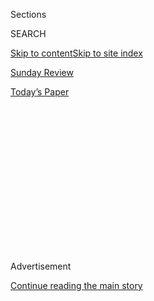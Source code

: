 <div id="app">

<div>

<div>

<div>

<div class="NYTAppHideMasthead css-1q2w90k e1suatyy0">

<div class="section css-ui9rw0 e1suatyy2">

<div class="css-eph4ug er09x8g0">

<div class="css-6n7j50">

</div>

<span class="css-1dv1kvn">Sections</span>

<div class="css-10488qs">

<span class="css-1dv1kvn">SEARCH</span>

</div>

[Skip to content](#site-content)[Skip to site index](#site-index)

</div>

<div id="masthead-section-label" class="css-1wr3we4 eaxe0e00">

[Sunday Review](https://www.nytimes.com/section/opinion/sunday)

</div>

<div class="css-10698na e1huz5gh0">

</div>

</div>

<div id="masthead-bar-one" class="section hasLinks css-15hmgas e1csuq9d3">

<div class="css-uqyvli e1csuq9d0">

</div>

<div class="css-1uqjmks e1csuq9d1">

</div>

<div class="css-9e9ivx">

[](https://myaccount.nytimes.com/auth/login?response_type=cookie&client_id=vi)

</div>

<div class="css-1bvtpon e1csuq9d2">

[Today’s Paper](https://www.nytimes.com/section/todayspaper)

</div>

</div>

</div>

</div>

<div data-aria-hidden="false">

<div id="site-content" role="main">

<div>

<div class="css-1aor85t" style="opacity:0.000000001;z-index:-1;visibility:hidden">

<div class="css-1hqnpie">

<div class="css-epjblv">

<span class="css-17xtcya">[Sunday
Review](/section/opinion/sunday)</span><span class="css-x15j1o">|</span><span class="css-fwqvlz">Now
Is a Time to Learn From Hispanic Americans</span>

</div>

<div class="css-k008qs">

<div class="css-1iwv8en">

<span class="css-18z7m18"></span>

<div>

</div>

</div>

<span class="css-1n6z4y">https://nyti.ms/2ZdWCWZ</span>

<div class="css-1705lsu">

<div class="css-4xjgmj">

<div class="css-4skfbu" role="toolbar" data-aria-label="Social Media Share buttons, Save button, and Comments Panel with current comment count" data-testid="share-tools">

  - 
  - 
  - 
  - 
    
    <div class="css-6n7j50">
    
    </div>

  - 
  - 

</div>

</div>

</div>

</div>

</div>

</div>

<div id="NYT_TOP_BANNER_REGION" class="css-13pd83m">

</div>

<div id="top-wrapper" class="css-1sy8kpn">

<div id="top-slug" class="css-l9onyx">

Advertisement

</div>

[Continue reading the main story](#after-top)

<div class="ad top-wrapper" style="text-align:center;height:100%;display:block;min-height:250px">

<div id="top" class="place-ad" data-position="top" data-size-key="top">

</div>

</div>

<div id="after-top">

</div>

</div>

<div>

<div class="css-v5btjw etb61u70">

<div class="css-v05ibm etb61u71">

[Opinion](/section/opinion)

</div>

</div>

<div id="sponsor-wrapper" class="css-1hyfx7x">

<div id="sponsor-slug" class="css-19vbshk">

Supported by

</div>

[Continue reading the main story](#after-sponsor)

<div id="sponsor" class="ad sponsor-wrapper" style="text-align:center;height:100%;display:block">

</div>

<div id="after-sponsor">

</div>

</div>

<div class="css-186x18t">

</div>

<div class="css-1vkm6nb ehdk2mb0">

# Now Is a Time to Learn From Hispanic Americans

</div>

The “Hispanic paradox” could offer a model for civil society.

<div class="css-18e8msd">

<div class="css-vp77d3 epjyd6m0">

<div class="css-1p10dcb ey68jwv0" data-aria-hidden="true">

[![Nicholas
Kristof](https://static01.nyt.com/images/2018/04/03/opinion/nicholas-kristof/nicholas-kristof-thumbLarge-v2.png
"Nicholas Kristof")](https://www.nytimes.com/column/nicholas-kristof)

</div>

<div class="css-1baulvz">

By [<span class="css-1baulvz last-byline" itemprop="name">Nicholas
Kristof</span>](https://www.nytimes.com/column/nicholas-kristof)

<div class="css-8atqhb">

Opinion Columnist

</div>

</div>

</div>

  - June 27, 2020

  - 
    
    <div class="css-4xjgmj">
    
    <div class="css-pvvomx" role="toolbar" data-aria-label="Social Media Share buttons, Save button, and Comments Panel with current comment count" data-testid="share-tools">
    
      - 
      - 
      - 
      - 
        
        <div class="css-6n7j50">
        
        </div>
    
      - 
      - 
    
    </div>
    
    </div>

</div>

<div class="css-79elbk" data-testid="photoviewer-wrapper">

<div class="css-z3e15g" data-testid="photoviewer-wrapper-hidden">

</div>

<div class="css-1a48zt4 ehw59r15" data-testid="photoviewer-children">

![<span class="css-16f3y1r e13ogyst0" data-aria-hidden="true"> Jessica
Monje-Perez, center, of Centro Cultural de Washington County works with
volunteers and other employees to prepare food boxes for migrant workers
in Cornelius,
Ore.</span><span class="css-cnj6d5 e1z0qqy90" itemprop="copyrightHolder"><span class="css-1ly73wi e1tej78p0">Credit...</span><span><span>Leah
Nash for The New York
Times</span></span></span>](https://static01.nyt.com/images/2020/06/28/opinion/28kristof1/merlin_173881950_c67b931f-c837-454a-b08f-49616a096a56-articleLarge.jpg?quality=75&auto=webp&disable=upscale)

</div>

</div>

</div>

<div class="section meteredContent css-1r7ky0e" name="articleBody" itemprop="articleBody">

<div class="css-1fanzo5 StoryBodyCompanionColumn">

<div class="css-53u6y8">

CORNELIUS, Ore. — Scholars call it the “Hispanic Paradox”: Despite
poverty and discrimination, Hispanic Americans live significantly longer
than white or black Americans.

Latinos also
[appear](https://www.cdc.gov/nchs/data/series/sr_02/sr02_172.pdf) to
have lower suicide rates than whites, are less likely to [drink
alcohol](https://www.niaaa.nih.gov/publications/brochures-and-fact-sheets/alcohol-and-hispanic-community),
are less likely to die [from drug
overdoses](https://www.cdc.gov/mmwr/volumes/69/wr/mm6911a4.htm#T1_down)
and, at least among immigrants, appear to [commit fewer
crimes](https://www.politifact.com/factchecks/2017/aug/03/antonio-villaraigosa/mostly-true-undocumented-immigrants-less-likely-co/).

Researchers have puzzled for decades about why this is. Strong families?
Supportive social networks? Religious faith and active churches? A
hard-driving immigrant work ethic?

It’s a paradox because the disadvantaged normally live shorter lives.
Hispanics in the United States endure discrimination, high poverty,
lower rates of health insurance than both whites and blacks — yet they
enjoy a life expectancy of [81.8
years](https://www.cdc.gov/nchs/data/nvsr/nvsr68/nvsr68_07-508.pdf),
compared with 78.5 years for whites and 74.9 years for blacks.

</div>

</div>

<div class="css-1fanzo5 StoryBodyCompanionColumn">

<div class="css-53u6y8">

This resiliency is now tested by the coronavirus, which has hit Latinos
particularly hard: The Centers for Disease Control and Prevention
[reported](https://www.cdc.gov/mmwr/volumes/69/wr/mm6924e2.htm?s_cid=mm6924e2_w)
this month that 33 percent of Americans testing positive for the
coronavirus have been Hispanic, almost twice their [18
percent](https://www.census.gov/quickfacts/fact/table/US/RHI725218)
share of the population.

I came here to Cornelius, a town west of Portland with a large Latino
population, to gauge the impact of the crisis, and the virus predictably
has struck Hispanics hard. Many are undocumented immigrants and thus
aren’t receiving federal relief payments. Yet what struck me, in keeping
with the Hispanic Paradox, was how the community pulled together to ease
the suffering.

<div class="css-1q1hscp">

<div class="css-1xk4eoy">

<div id="NK">

</div>

</div>

</div>

Francis, 50, who does not want to be identified by her full name because
she is not documented, lost her job as a receptionist because of
Covid-19, but her 30-year-old daughter and her son-in-law took her in.
“They may think it’s weird to have their mother-in-law living with
them, but they’re not saying anything,” she said.

Meanwhile, Francis is volunteering for the community, driving boxes of
food from a Catholic church to needy families. “My car overheats,” she
said. “But I make it work.”

</div>

</div>

<div class="css-1fanzo5 StoryBodyCompanionColumn">

<div class="css-53u6y8">

A Brookings Institution study found that since the start of the
pandemic, one in six households in the United States has young children
who aren’t getting enough food, so I asked Francis about hunger. She
acknowledged that there must be hungry children but added: “If people
knew kids were hungry, they would help. The community would step up.”

On the other end of the United States, Latinos in New York City display
a similar resilience. Dr. Carmen Isasi, an epidemiologist at Albert
Einstein College of Medicine who has studied LatinX populations, said
that lately she has seen signs on Spanish-speaking churches offering
food for the needy.

Scholars have been debating the Hispanic Paradox at least since 1974,
when researchers found that the neonatal mortality rate in Texas was
lower for people with Spanish surnames than with English surnames.

Researchers have found another paradox within the paradox:
First-generation Latino immigrants tend to live longest, and their
children — while better educated and earning more money — die earlier.
Moreover, Latinos embedded in ethnic enclaves seem to do better than
those who live in heterogeneous neighborhoods.

Part of the explanation may be that what many white Americans think of
as “traditional American values” — an emphasis on faith, family and
community ties — are disproportionately found among Latino immigrants,
but then fade as their children assimilate.

“If we find that someone needs help, we help them,” Raúl González
Hernández, who works in a plant nursery and has just recovered from
Covid-19, told me. He said that others had helped him when he arrived
from Michoacán State in Mexico, so he wants to pay it forward —
particularly if the person needing help is also from Michoacán.

I’ve been long interested in the Hispanic Paradox because I grew up in a
mostly white farm town in Oregon that has been devastated by lost jobs.
[As I’ve
written](https://www.nytimes.com/2020/01/09/opinion/sunday/deaths-despair-poverty.html),
a quarter of the kids on my old school bus are dead from drugs, alcohol,
suicide and other “deaths of despair.”

</div>

</div>

<div class="css-1fanzo5 StoryBodyCompanionColumn">

<div class="css-53u6y8">

Latino families in the area have seemed more resilient because of their
greater “social capital” — bonds of family, home region or church.
Instead of being “criminals, drug dealers, rapists,” as Donald Trump
[alleged](https://www.washingtonpost.com/news/fact-checker/wp/2015/07/08/donald-trumps-false-comments-connecting-mexican-immigrants-and-crime/)
of Mexican immigrants in 2015, Latino immigrants often seem to be models
of civil society.

“Our community, we rely heavily on each other,” Petrona
Dominguez-Francisco, who works with a program called [Adelante
Mujeres](https://www.adelantemujeres.org/) that empowers women, told me.

</div>

</div>

<div class="css-79elbk" data-testid="photoviewer-wrapper">

<div class="css-z3e15g" data-testid="photoviewer-wrapper-hidden">

</div>

<div class="css-1a48zt4 ehw59r15" data-testid="photoviewer-children">

![<span class="css-16f3y1r e13ogyst0" data-aria-hidden="true">Federico
Wannesson delivering food to Esperanza, who is part of Centro's seniors
program.</span><span class="css-cnj6d5 e1z0qqy90" itemprop="copyrightHolder"><span class="css-1ly73wi e1tej78p0">Credit...</span><span>Leah
Nash for The New York
Times</span></span>](https://static01.nyt.com/images/2020/06/28/opinion/28kristof2/merlin_173882100_abfbb1a8-ed82-4ca5-a831-49a752f74d6c-articleLarge.jpg?quality=75&auto=webp&disable=upscale)

</div>

</div>

<div class="css-1fanzo5 StoryBodyCompanionColumn">

<div class="css-53u6y8">

[Mark Hugo Lopez](https://www.pewresearch.org/staff/mark-hugo-lopez/),
director of global migration and demography research at the Pew Research
Center, emphasized family ties as part of the basis for the paradox.
“There’s a lot of support in my own family for those who are facing
challenges, such as those who lost their jobs,” he said. “That’s how
Latinos help each other.”

Another element may be faith and church connections. There’s [some
evidence](https://www.ncbi.nlm.nih.gov/pmc/articles/PMC4286922/) that
religious beliefs reduce behaviors like drug and alcohol abuse, risky
sexual activity, violence and suicide, and [a Harvard
study](https://www.hsph.harvard.edu/news/press-releases/religious-upbringing-adult-health/)
found that church attendance or daily prayer or meditation correlates to
better health and greater life satisfaction. Churches also offer a web
of services and social connections that can buffer hardship.

Family and community ties also protect from [a pandemic of
loneliness](https://www.nytimes.com/2019/11/09/opinion/sunday/britain-loneliness-epidemic.html)
in Western countries. One scholar has found that social isolation is
more damaging to health than smoking 15 cigarettes a day.

This social fabric also isn’t a perfect shield from a pandemic. But it
helps, and perhaps there’s a lesson in that for all the rest of us.

*The Times is committed to publishing* [*a diversity of
letters*](https://www.nytimes.com/2019/01/31/opinion/letters/letters-to-editor-new-york-times-women.html)
*to the editor. We’d like to hear what you think about this or any of
our articles. Here are some*
[*tips*](https://help.nytimes.com/hc/en-us/articles/115014925288-How-to-submit-a-letter-to-the-editor)*.
And here’s our email:*
[*letters@nytimes.com*](mailto:letters@nytimes.com)*.*

</div>

</div>

</div>

<div>

</div>

<div>

</div>

<div>

</div>

<div>

<div id="bottom-wrapper" class="css-1ede5it">

<div id="bottom-slug" class="css-l9onyx">

Advertisement

</div>

[Continue reading the main story](#after-bottom)

<div id="bottom" class="ad bottom-wrapper" style="text-align:center;height:100%;display:block;min-height:90px">

</div>

<div id="after-bottom">

</div>

</div>

</div>

</div>

</div>

## Site Index

<div>

</div>

## Site Information Navigation

  - [© <span>2020</span> <span>The New York Times
    Company</span>](https://help.nytimes.com/hc/en-us/articles/115014792127-Copyright-notice)

<!-- end list -->

  - [NYTCo](https://www.nytco.com/)
  - [Contact
    Us](https://help.nytimes.com/hc/en-us/articles/115015385887-Contact-Us)
  - [Work with us](https://www.nytco.com/careers/)
  - [Advertise](https://nytmediakit.com/)
  - [T Brand Studio](http://www.tbrandstudio.com/)
  - [Your Ad
    Choices](https://www.nytimes.com/privacy/cookie-policy#how-do-i-manage-trackers)
  - [Privacy](https://www.nytimes.com/privacy)
  - [Terms of
    Service](https://help.nytimes.com/hc/en-us/articles/115014893428-Terms-of-service)
  - [Terms of
    Sale](https://help.nytimes.com/hc/en-us/articles/115014893968-Terms-of-sale)
  - [Site Map](https://spiderbites.nytimes.com)
  - [Help](https://help.nytimes.com/hc/en-us)
  - [Subscriptions](https://www.nytimes.com/subscription?campaignId=37WXW)

</div>

</div>

</div>

</div>
